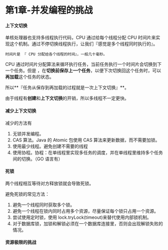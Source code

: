 # 第1章-并发编程的挑战

#### 上下文切换

单核处理器也支持多线程执行代码，CPU 通过给每个线程分配 CPU 时间片来实现这个机制。通过不停切换线程执行，让我们『感觉是多个线程同时执行的』。

    时间片是 『 CPU 分配给各个线程的时间』，一般几十毫秒。

CPU 通过时间片分配算法来循环执行任务，当前任务执行一个时间片会切换到下一个任务。但是
，在**切换前保存上一个任务**，以便下次切换回这个任务时，可以**再加载**这个任务的状态。

所以**『任务从保存到再加载的过程就是一次上下文切换』**。

由于线程有**创建**和**上下文切换**的开销，所以多线程不一定更快。

#### 减少上下文切换

减少的方法有

1. 无锁并发编程。
2. CAS 算法。Java 的 Atomic 包使用 CAS 算法来更新数据，而不需要加锁。
3. 使用最少线程。避免创建不需要的线程
4. 使用协程。协程：在单线程里实现多任务的调度，并在单线程里维持多个任务间的切换。（GO 语言有）



#### 死锁

两个线程相互等待对方释放锁就会导致死锁。

避免死锁的常见方法：
1. 避免一个线程同时获取多个锁。
2. 避免一个线程在锁内同时占用多个资源，尽量保证每个锁只占用一个资源。
3. 尝试使用定时锁，使用 lock.tryLock(timeout)来替代使用内部锁机制。
4. 对于数据库锁，加锁和解锁必须在一个数据库连接里，否则会出现解锁失败的情况。


#### 资源极限的挑战



